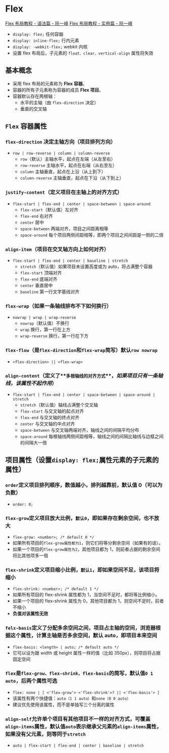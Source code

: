 # Flex

[Flex 布局教程 - 语法篇 - 阮一峰](http://www.ruanyifeng.com/blog/2015/07/flex-grammar.html)
[Flex 布局教程 - 实例篇 - 阮一峰](http://www.ruanyifeng.com/blog/2015/07/flex-examples.html)

- `display: flex;` 任何容器
- `display: inline-flex;` 行内元素
- `display: -webkit-flex;` webkit 内核
- 设置 flex 布局后，子元素的 `float、clear、vertical-align` 属性将失效

## 基本概念

- 采用 flex 布局的元素称为 **Flex 容器**。
- 容器的所有子元素称为容器的成员 **Flex 项目**。
- 容器默认存在两根轴：
  - 水平的主轴（由 `flex-direction` 决定）
  - 垂直的交叉轴

## `Flex` 容器属性

### `flex-direction` 决定主轴方向（项目排列方向）

- `row | row-reverse | column | column-reverse`
  - `row`（默认）主轴水平，起点在左端（从左至右）
  - `row-reverse` 主轴水平，起点在右端（从右至左）
  - `column` 主轴垂直，起点在上沿（从上到下）
  - `column-reverse` 主轴垂直，起点在下沿（从下到上）

### `justify-content`（定义项目在主轴上的对齐方式）

- `flex-start | flex-end | center | space-between | space-around`
  - `flex-start`（默认值）左对齐
  - `flex-end` 右对齐
  - `center` 居中
  - `space-between` 两端对齐，项目之间距离相等
  - `space-around` 每个项目两侧间距相等，即两个项目之间间距是一侧的二倍

### `align-item`（项目在交叉轴方向上如何对齐）

- `flex-start | flex-end | center | baseline | stretch`
  - `stretch`（默认值）如果项目未设置高度或为 auto，将占满整个容器
  - `flex-start` 顶端对齐
  - `flex-end` 底端对齐
  - `center` 垂直居中
  - `baseline` 第一行文字基线对齐

### `flex-wrap`（如果一条轴线排布不下如何换行）

- `nowrap | wrap | wrap-reverse`
  - `nowrap`（默认值）不换行
  - `wrap` 换行，第一行在上方
  - `wrap-reverse` 换行，第一行在下方

### `flex-flow`（是`flex-direction`和`flex-wrap`简写）默认`row nowrap`

- `<flex-direction> || <flex-wrap>`

### `align-content`（定义了**`多根轴线的对齐方式`**，_如果项目只有一条轴线，该属性不起作用_）

- `flex-start | flex-end | center | space-between | space-around | stretch`
  - `stretch`（默认值）轴线占满整个交叉轴
  - `flex-start` 与交叉轴的起点对齐
  - `flex-end` 与交叉轴的终点对齐
  - `center` 与交叉轴的中点对齐
  - `space-between` 与交叉轴两端对齐，轴线之间的间隔平均分布
  - `space-around` 每根轴线两侧间距相等，轴线之间的间隔比轴线与边框之间的间隔大一倍

## 项目属性（设置`display: flex;`属性元素的子元素的属性）

### `order`定义项目排列顺序，数值越小，排列越靠前，默认值 0（可以为负数）

- `order: 0;`

### `flex-grow`定义项目放大比例，`默认0`，即如果存在剩余空间，也不放大

- `flex-grow: <number>; /* default 0 */`
- 如果所有项目的`flex-grow属性都为1`，则它们将等分剩余空间（如果有的话）。
- 如果一个项目的`flex-grow属性为2`，其他项目都为 1，则前者占据的剩余空间将比其他项多一倍

### `flex-shrink`定义项目缩小比例，`默认1`，即如果空间不足，该项目将缩小

- `flex-shrink: <number>; /* default 1 */`
- 如果所有项目的 flex-shrink 属性都为 1，当空间不足时，都将等比例缩小。
- 如果一个项目的 flex-shrink 属性为 0，其他项目都为 1，则空间不足时，前者不缩小
- **负值对该属性无效**

### `felx-basis`定义了分配多余空间之间，项目占主轴的空间，浏览器根据这个属性，计算主轴是否多余空间，默认 auto，即项目本来空间

- `flex-basis: <length> | auto; /* default auto */`
- 它可以设为跟 width 或 height 属性一样的值（比如 350px），则项目将占据固定空间

### `flex`是`flex-grow、flex-shrink、flex-basis`的简写，默认值`0 1 auto`，后两个属性可选

- `flex: none | [ <'flex-grow'> <'flex-shrink'>? || <'flex-basis'> ]`
- 该属性有两个快捷值：`auto（1 1 auto）`和`none（0 0 auto）`
- 建议优先使用该属性，而不是单独写三个分离的属性

### `align-self`允许单个项目有其他项目不一样的对齐方式，可覆盖`align-items`属性，默认值`auto`表示继承父元素的`align-items`属性，如果没有父元素，则等同于`stretch`

- `auto | flex-start | flex-end | center | baseline | stretch`
